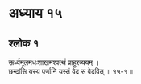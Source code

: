 # अध्याय १५

## श्लोक १

ऊर्ध्वमूलमधःशाखमश्वत्थं प्राहुरव्ययम् ।<br>छन्दांसि यस्य पर्णानि यस्तं वेद स वेदवित् ॥ १५-१॥<br><br>

